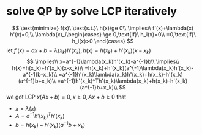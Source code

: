 # solve QP by solve LCP iteratively
$$
\text{minimize} f(x)\ \text{s.t.}\ h(x)\ge 0\\
\implies\\
f'(x)+\lambda(x) h'(x)=0,\\
\lambda(x)_i\begin{cases}
    \ge 0,\text{if}\ h_i(x)=0\\
    =0,\text{if}\ h_i(x)>0
\end{cases}
$$
let $f'(x)=ax+b=\lambda(x_k)h'(x_k),h(x)=h(x_k)+h'(x_k)(x-x_k)$
$$
\implies\\
x=a^{-1}\lambda(x_k)h'(x_k)-a^{-1}b\\
\implies\\
h(x)=h(x_k)+h'(x_k)(x-x_k)\\
=h(x_k)+h'(x_k)(a^{-1}\lambda(x_k)h'(x_k)-a^{-1}b-x_k)\\
=a^{-1}h'(x_k)\lambda(x_k)h'(x_k)+h(x_k)-h'(x_k)(a^{-1}b+x_k)\\
=a^{-1}h'(x_k)^Th'(x_k)\lambda(x_k)+h(x_k)-h'(x_k)(a^{-1}b+x_k)\\
$$
we got LCP $x(Ax+b)=0,x\ge 0,Ax+b\ge 0$ that
- $x=\lambda(x)$
- $A=a^{-1}h'(x_k)^Th'(x_k)$
- $b=h(x_k)-h'(x_k)(a^{-1}b+x_k)$
